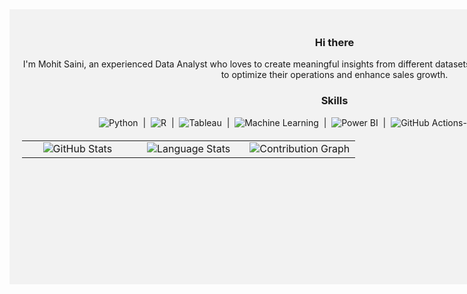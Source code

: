 <div style="width: 1000px; height: 400px; background-color: #f2f2f2; padding: 20px; text-align: center;">

  ### Hi there 

  I'm Mohit Saini, an experienced Data Analyst who loves to create meaningful insights from different datasets which can strategically help organisations to optimize their operations and enhance sales growth.
 
  ### Skills
  ![Python](https://img.shields.io/badge/-Python-3776AB?logo=python&logoColor=white&style=flat) &nbsp;|&nbsp; ![R](https://img.shields.io/badge/-R-276DC3?logo=r&logoColor=white&style=flat) &nbsp;|&nbsp; ![Tableau](https://img.shields.io/badge/-Tableau-E97627?logo=tableau&logoColor=white&style=flat) &nbsp;|&nbsp; ![Machine Learning](https://img.shields.io/badge/-Machine%20Learning-FF6F00?style=flat&logoColor=white) &nbsp;|&nbsp; ![Power BI](https://img.shields.io/badge/-Power%20BI-F2C811?logo=microsoft-power-bi&logoColor=white&style=flat) &nbsp;|&nbsp; ![GitHub Actions-CI/CD](https://img.shields.io/badge/GitHub%20Actions-CI/CD-2088FF?logo=github-actions&logoColor=white&style=flat) &nbsp;|&nbsp; ![Generative AI](https://img.shields.io/badge/-Generative%20AI-4E79A7?style=flat&logo=lock&logoColor=white)

  <table style="width: 100%; text-align: center; margin-top: 20px;">
    <tr>
      <td style="width: 33%;">
        <img src="https://github-readme-stats.vercel.app/api?username=mohit020888&show_icons=true&theme=dracula&count_private=true" alt="GitHub Stats">
      </td>
      <td style="width: 33%;">
        <img src="https://github-readme-stats.vercel.app/api/top-langs/?username=mohit020888&layout=compact&langs_count=10&theme=dracula" alt="Language Stats">
      </td>
      <td style="width: 33%;">
        <img src="https://github-readme-streak-stats.herokuapp.com/?user=mohit020888&theme=dark" alt="Contribution Graph">
      </td>
    </tr>
  </table>

</div>




















